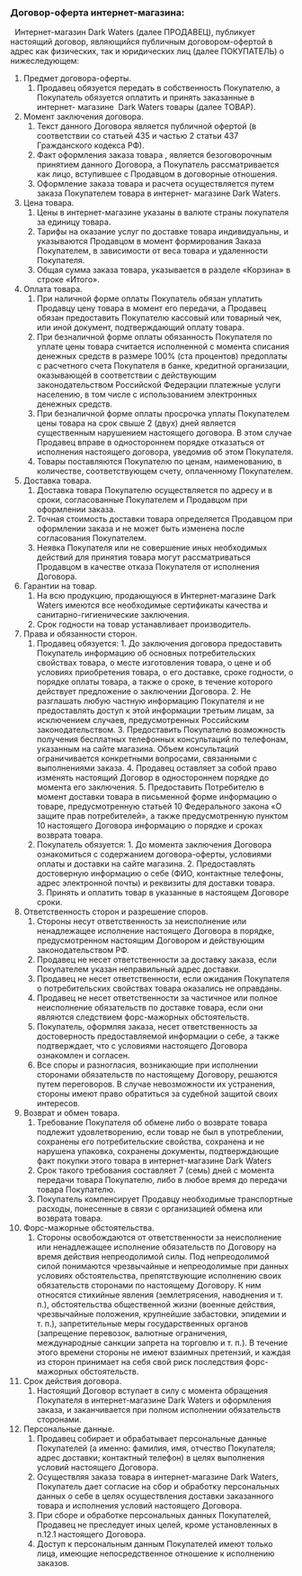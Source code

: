 ### Договор-оферта интернет-магазина:
 
Интернет-магазин Dark Waters (далее ПРОДАВЕЦ), публикует настоящий договор, являющийся публичным договором-офертой в адрес как физических, так и юридических лиц (далее ПОКУПАТЕЛЬ) о нижеследующем:

1.  Предмет договора-оферты.
    1.  Продавец обязуется передать в собственность Покупателю, а Покупатель обязуется оплатить и принять заказанные в интернет- магазине  Dark Waters товары (далее ТОВАР).
2.  Момент заключения договора.
    1.    Текст данного Договора является публичной офертой (в соответствии со статьей 435 и частью 2 статьи 437 Гражданского кодекса РФ).
    2.    Факт оформления заказа товара , является безоговорочным принятием данного Договора, а Покупатель рассматривается как лицо, вступившее с Продавцом в договорные отношения.
    3.    Оформление заказа товара и расчета осуществляется путем заказа Покупателем товара в интернет- магазине Dark Waters.
3.  Цена товара.
    1.    Цены в интернет-магазине указаны в валюте страны покупателя за единицу товара.
    2.    Тарифы на оказание услуг по доставке товара индивидуальны, и  указываются Продавцом  в момент формирования Заказа Покупателем, в зависимости от веса товара и удаленности Покупателя.
    3.    Общая сумма заказа товара, указывается в разделе «Корзина» в строке «Итого».
4.  Оплата товара.
    1.    При наличной форме оплаты Покупатель обязан уплатить Продавцу цену товара в момент его передачи, а Продавец обязан предоставить Покупателю кассовый или товарный чек, или иной документ, подтверждающий оплату товара.
    2.    При безналичной форме оплаты обязанность Покупателя по уплате цены товара считается исполненной с момента списания денежных средств в размере 100% (ста процентов) предоплаты с расчетного счета Покупателя в банке, кредитной организации, оказывающей в соответствии с действующим законодательством Российской Федерации платежные услуги населению, в том числе с использованием электронных денежных средств.
    3.    При безналичной форме оплаты просрочка уплаты Покупателем цены товара на срок свыше 2 (двух) дней является существенным нарушением настоящего договора. В этом случае Продавец вправе в одностороннем порядке отказаться от исполнения настоящего договора, уведомив об этом Покупателя.
    4.    Товары поставляются Покупателю по ценам, наименованию, в количестве, соответствующем счету, оплаченному Покупателем.
5.  Доставка товара.
    1.    Доставка товара  Покупателю осуществляется по адресу и в сроки, согласованные Покупателем и Продавцом при оформлении заказа.
    2.    Точная стоимость доставки товара определяется  Продавцом при оформлении заказа и не может быть изменена после согласования Покупателем.
    3.    Неявка Покупателя или не совершение иных необходимых действий для принятия товара могут рассматриваться Продавцом в качестве отказа Покупателя от исполнения Договора.
6.  Гарантии на товар.
    1.    На всю продукцию, продающуюся в Интернет-магазине  Dark Waters имеются все необходимые сертификаты качества и санитарно-гигиенические заключения.
    2.    Срок годности на товар устанавливает производитель.
7.  Права и обязанности сторон.
    1.    Продавец обязуется:
        1. До заключения договора предоставить Покупатель информацию об основных потребительских свойствах товара, о месте изготовления товара, о цене и об условиях приобретения товара, о его доставке, сроке годности, о порядке оплаты товара, а также о сроке, в течение которого действует предложение о заключении Договора.
        2. Не разглашать любую частную информацию Покупателя и не предоставлять доступ к этой информации третьим лицам, за исключением случаев, предусмотренных Российским законодательством.
        3. Предоставить Покупателю возможность получения бесплатных телефонных консультаций по телефонам, указанным на сайте магазина. Объем консультаций ограничивается конкретными вопросами, связанными с выполнениями заказа.
        4. Продавец оставляет за собой право изменять настоящий Договор в одностороннем порядке до момента его заключения.
        5. Предоставить Потребителю в момент доставки товара в письменной форме информацию о товаре, предусмотренную статьей 10 Федерального закона «О защите прав потребителей», а также предусмотренную пунктом 10 настоящего Договора информацию о порядке и сроках возврата товара.
    2. Покупатель обязуется:
        1. До момента заключения Договора ознакомиться с содержанием договора-оферты, условиями оплаты и доставки на сайте магазина.
        2. Предоставлять достоверную информацию о себе (ФИО, контактные телефоны, адрес электронной почты) и реквизиты для доставки товара.
        3. Принять и оплатить товар в указанные в настоящем Договоре сроки.
8.  Ответственность сторон и разрешение споров.
    1.    Стороны несут ответственность за неисполнение или ненадлежащее исполнение настоящего Договора в порядке, предусмотренном настоящим Договором и действующим законодательством РФ.
    2.    Продавец не несет ответственности за доставку заказа, если Покупателем указан неправильный адрес доставки.
    3.    Продавец не несет ответственности, если ожидания Покупателя о потребительских свойствах товара оказались не оправданы.
    4.    Продавец не несет ответственности за частичное или полное неисполнение обязательств по доставке товара, если они являются следствием форс-мажорных обстоятельств.
    5.    Покупатель, оформляя заказа, несет ответственность за достоверность предоставляемой информации о себе, а также подтверждает, что с условиями настоящего Договора ознакомлен и согласен.
    6.    Все споры и разногласия, возникающие при исполнении сторонами обязательств по настоящему Договору, решаются путем переговоров. В случае невозможности их устранения, стороны имеют право обратиться за судебной защитой своих интересов.
9.  Возврат и обмен товара.
    1.    Требование Покупателя об обмене либо о возврате товара подлежит удовлетворению, если товар не был в употреблении, сохранены его потребительские свойства, сохранена и не нарушена упаковка, сохранены документы, подтверждающие факт покупки этого товара в  интернет-магазине Dark Waters
    2.    Срок такого требования составляет 7 (семь) дней с момента передачи товара Покупателю, либо в любое время до передачи товара Покупателю.
    3.    Покупатель компенсирует Продавцу необходимые транспортные расходы, понесенные в связи с организацией обмена или возврата товара.
10. Форс-мажорные обстоятельства.
    1.   Стороны освобождаются от ответственности за неисполнение или ненадлежащее исполнение обязательств по Договору на время действия непреодолимой силы. Под непреодолимой силой понимаются чрезвычайные и непреодолимые при данных условиях обстоятельства, препятствующие исполнению своих обязательств сторонами по настоящему Договору. К ним относятся стихийные явления (землетрясения, наводнения и т. п.), обстоятельства общественной жизни (военные действия, чрезвычайные положения, крупнейшие забастовки, эпидемии и т. п.), запретительные меры государственных органов (запрещение перевозок, валютные ограничения, международные санкции запрета на торговлю и т. п.). В течение этого времени стороны не имеют взаимных претензий, и каждая из сторон принимает на себя свой риск последствия форс-мажорных обстоятельств.
11. Срок действия договора.
    1.   Настоящий Договор вступает в силу с момента обращения Покупателя в интернет-магазине Dark Waters  и оформления заказа, и заканчивается при полном исполнении обязательств сторонами.
12. Персональные данные.
    1.   Продавец собирает и обрабатывает персональные данные Покупателей (а именно: фамилия, имя, отчество Покупателя; адрес доставки; контактный телефон) в целях выполнения условий настоящего Договора.
    2.   Осуществляя заказа товара в интернет-магазине Dark Waters, Покупатель дает согласие на сбор и обработку персональных данных о себе в целях осуществления доставки заказанного товара и исполнения условий настоящего Договора.
    3.   При сборе и обработке персональных данных Покупателей, Продавец не преследует иных целей, кроме установленных в п.12.1 настоящего Договора.
    4.   Доступ к персональным данным Покупателей имеют только лица, имеющие непосредственное отношение к исполнению заказов.


